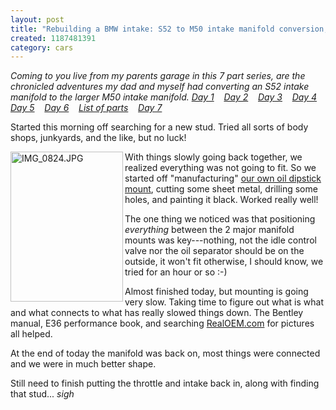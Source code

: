 ```yaml
--- 
layout: post
title: "Rebuilding a BMW intake: S52 to M50 intake manifold conversion, day 4"
created: 1187481391
category: cars
---
```

<em>Coming to you live from my parents garage in this 7 part series, are the chronicled adventures my dad and myself had converting an S52 intake manifold to the larger M50 intake manifold. 
<a href="http://tedserbinski.com/2007/08/04/rebuilding-bmw-intake-s52-m50-intake-manifold-conversion-day-1">Day 1</a>&nbsp;&nbsp;&nbsp; <a href="http://tedserbinski.com/2007/08/11/rebuilding-bmw-intake-s52-m50-intake-manifold-conversion-day-2">Day 2</a>&nbsp;&nbsp;&nbsp; <a href="http://tedserbinski.com/2007/08/17/rebuilding-bmw-intake-s52-m50-intake-manifold-conversion-day-3">Day 3</a>&nbsp;&nbsp;&nbsp; <a href="http://tedserbinski.com/2007/08/18/rebuilding-bmw-intake-s52-m50-intake-manifold-conversion-day-4">Day 4</a>&nbsp;&nbsp;&nbsp; <a href="http://tedserbinski.com/2007/08/23/rebuilding-bmw-intake-s52-m50-intake-manifold-conversion-day-5">Day 5</a>&nbsp;&nbsp;&nbsp; <a href="http://tedserbinski.com/2007/08/30/rebuilding-bmw-intake-s52-m50-intake-manifold-conversion-day-6">Day 6</a>&nbsp;&nbsp;&nbsp; <a href="http://tedserbinski.com/2007/08/31/rebuilding-bmw-intake-s52-m50-intake-manifold-conversion-list-parts">List of parts</a>&nbsp;&nbsp;&nbsp; <a href="http://tedserbinski.com/2007/09/17/rebuilding-bmw-intake-s52-m50-intake-manifold-conversion-day-7">Day 7</a></em>


Started this morning off searching for a new stud. Tried all sorts of body shops, junkyards, and the like, but no luck!

<a href="http://www.flickr.com/photos/tedserbinski/1249706388/" title="Photo Sharing"><img src="http://farm2.static.flickr.com/1256/1249706388_e56c5f099d_m.jpg" width="180" height="240" alt="IMG_0824.JPG"  align="left" /></a>With things slowly going back together, we realized everything was not going to fit. So we started off "manufacturing" <a href="http://www.flickr.com/photos/tedserbinski/1249706388/">our own oil dipstick mount</a>, cutting some sheet metal, drilling some holes, and painting it black. Worked really well!

The one thing we noticed was that positioning <em>everything</em> between the 2 major manifold mounts was key---nothing, not the idle control valve nor the oil separator should be on the outside, it won't fit otherwise, I should know, we tried for an hour or so :-)

Almost finished today, but mounting is going very slow. Taking time to figure out what is what and what connects to what has really slowed things down. The Bentley manual, E36 performance book, and searching <a href="http://www.realoem.com/bmw/">RealOEM.com</a> for pictures all helped.

At the end of today the manifold was back on, most things were connected and we were in much better shape.

Still need to finish putting the throttle and intake back in, along with finding that stud... *sigh*

